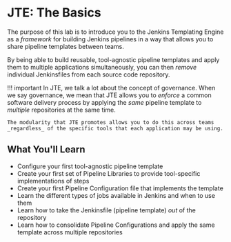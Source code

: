 # JTE: The Basics

The purpose of this lab is to introduce you to the Jenkins Templating Engine as a *framework* for building Jenkins pipelines in a way that allows you to share pipeline templates between teams.

By being able to build reusable, tool-agnostic pipeline templates and apply them to multiple applications simultaneously, you can then *remove* individual Jenkinsfiles from each source code repository.

!!! important
    In JTE, we talk a lot about the concept of governance. When we say governance, we mean that JTE allows you to *enforce* a common software delivery process by applying the *same* pipeline template to *multiple* repositories at the same time.

    The modularity that JTE promotes allows you to do this across teams _regardless_ of the specific tools that each application may be using.

## What You'll Learn

* Configure your first tool-agnostic pipeline template
* Create your first set of Pipeline Libraries to provide tool-specific implementations of steps
* Create your first Pipeline Configuration file that implements the template
* Learn the different types of jobs available in Jenkins and when to use them
* Learn how to take the Jenkinsfile (pipeline template) *out* of the repository
* Learn how to consolidate Pipeline Configurations and apply the same template across multiple repositories
